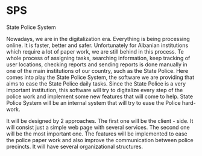 # SPS
State Police System


Nowadays, we are in the digitalization era. Everything is being processing online. It is faster, better and safer. Unfortunately for Albanian institutions which require a lot of paper work, we are still behind in this process. Te whole process of assigning tasks, searching information, keep tracking of user locations, checking reports and sending reports is done manually in one of the main institutions of our country, such as the State Police. Here comes into play the State Police System, the software we are providing that aims to ease the State Police daily tasks. Since the State Police is a very important institution, this software will try to digitalize every step of the police work and implement some new features that will come to help.
State Police System will be an internal system that will try to ease the Police hard-work.

It will be designed by 2 approaches. 
The first one will be the client - side. It will consist just a simple web page with several services.
The second one will be the most important one. The features will be implemented to ease the police paper work and also improve the communication between police precincts. It will have several organizational structures.


